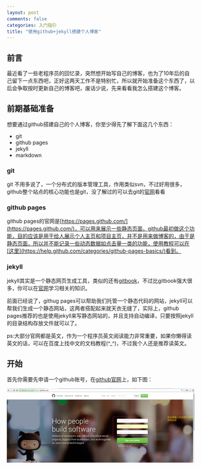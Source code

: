 ```yaml
---
layout: post
comments: false
categories: 入门指引
title: "使用github+jekyll搭建个人博客"
---
```


## 前言

最近看了一些老程序员的回忆录，突然想开始写自己的博客，也为了10年后的自己留下一点东西吧，正好这两天工作不是特别忙，所以就开始准备这个东西了，以后会争取按时更新自己的博客吧，废话少说，先来看看我怎么搭建这个博客。

## 前期基础准备

想要通过github搭建自己的个人博客，你至少得先了解下面这几个东西：

* git
* github pages
* jekyll
* markdown

### git

git 不用多说了，一个分布式的版本管理工具，作用类似svn，不过好用很多，github整个站点的核心功能也是git，没了解过的可以去git的[官网](https://git-scm.com/)看看

### github pages

github pages的官网是[https://pages.github.com/](https://pages.github.com/)，可以用来展示一些静态页面，github最初做这个功能，目的应该是用于给人展示个人主页和项目主页，并不是用来做博客的，由于是静态页面，所以并不能记录一些动态数据如点击量一类的功能，使用教程可以在[这里](https://help.github.com/categories/github-pages-basics/)看到。

### jekyll

jekyll其实是一个静态网页生成工具，类似的还有[gitbook](https://www.gitbook.com/)，不过比gitbook强大很多，你可以在[官网](https://jekyllrb.com/)学习相关的知识。

前面已经说了，githug pages可以帮助我们托管一个静态代码的网站，jekyll可以帮我们生成一个静态网站，这两者搭配起来就天衣无缝了，实际上，github pages推荐的也是使用jekyll来写静态网站的，并且支持自动编译，只要按照jekyll的目录结构存放文件就可以了。

ps:大部分官网都是英文，作为一个程序员英文阅读能力非常重要，如果你懒得读英文的话，可以在百度上找中文的文档教程(^_^)，不过我个人还是推荐读英文。

## 开始

首先你需要先申请一个github账号，在[github官网](https://github.com/)上，如下图：

![sign_up_in_github.png](/static/img/blog/setup-my-blog/sign_up_in_github.png)

